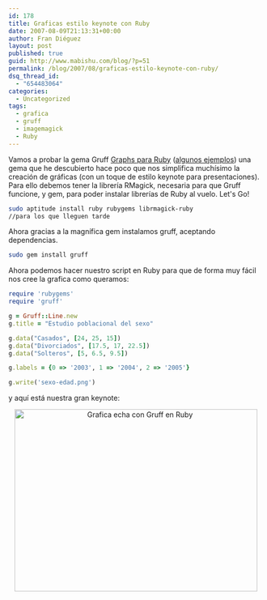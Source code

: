 ```yaml
---
id: 178
title: Graficas estilo keynote con Ruby
date: 2007-08-09T21:13:31+00:00
author: Fran Diéguez
layout: post
published: true
guid: http://www.mabishu.com/blog/?p=51
permalink: /blog/2007/08/graficas-estilo-keynote-con-ruby/
dsq_thread_id:
  - "654483064"
categories:
  - Uncategorized
tags:
  - grafica
  - gruff
  - imagemagick
  - Ruby
---
```

Vamos a probar la gema Gruff <a title="Gruff Graphs para Ruby" href="http://nubyonrails.com/pages/gruff">Graphs para Ruby</a> (<a title="Ejemplos de uso de Graphs para Ruby" href="http://geoffreygrosenbach.com/projects/show/5">algunos ejemplos</a>) una gema que he descubierto hace poco que nos simplifica muchísimo la creación de gráficas (con un toque de estilo keynote para presentaciones). Para ello debemos tener la librería RMagick, necesaria para que Gruff funcione, y gem, para poder instalar librerías de Ruby al vuelo. Let's Go!

```bash
sudo aptitude install ruby rubygems librmagick-ruby
//para los que lleguen tarde
```

Ahora gracias a la magnífica gem instalamos gruff, aceptando dependencias.

```bash
sudo gem install gruff
```

Ahora podemos hacer nuestro script en Ruby para que de forma muy fácil nos cree la grafica como queramos:
```ruby
require 'rubygems'
require 'gruff'

g = Gruff::Line.new
g.title = "Estudio poblacional del sexo"

g.data("Casados", [24, 25, 15])
g.data("Divorciados", [17.5, 17, 22.5])
g.data("Solteros", [5, 6.5, 9.5])

g.labels = {0 => '2003', 1 => '2004', 2 => '2005'}

g.write('sexo-edad.png')
```

y aquí está nuestra gran keynote:


<div style="text-align:center;">
<img src="/assets/2007/11/sexo-edad.png" alt="Grafica echa con Gruff en Ruby" width="480" height="360" />
</div>

